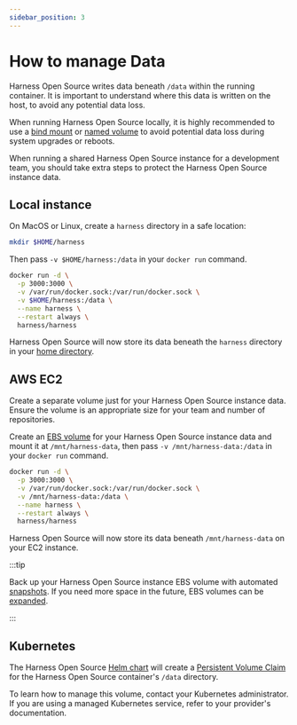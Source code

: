 ```yaml
---
sidebar_position: 3
---
```


# How to manage Data

Harness Open Source writes data beneath `/data` within the running container. It is important to understand where this data is written on the host, to avoid any potential data loss.

When running Harness Open Source locally, it is highly recommended to use a [bind mount](https://docs.docker.com/storage/bind-mounts/) or [named volume](https://docs.docker.com/storage/volumes/) to avoid potential data loss during system upgrades or reboots.

When running a shared Harness Open Source instance for a development team, you should take extra steps to protect the Harness Open Source instance data.

## Local instance

On MacOS or Linux, create a `harness` directory in a safe location:

```bash
mkdir $HOME/harness
```

Then pass `-v $HOME/harness:/data` in your `docker run` command.

```sh {4} showLineNumbers
docker run -d \
  -p 3000:3000 \
  -v /var/run/docker.sock:/var/run/docker.sock \
  -v $HOME/harness:/data \
  --name harness \
  --restart always \
  harness/harness
```

Harness Open Source will now store its data beneath the `harness` directory in your [home directory](https://en.wikipedia.org/wiki/Home_directory).

## AWS EC2

Create a separate volume just for your Harness Open Source instance data. Ensure the volume is an appropriate size for your team and number of repositories.

Create an [EBS volume](https://docs.aws.amazon.com/AWSEC2/latest/UserGuide/ebs-using-volumes.html) for your Harness Open Source instance data and mount it at `/mnt/harness-data`, then pass `-v /mnt/harness-data:/data` in your `docker run` command.

```sh {4} showLineNumbers
docker run -d \
  -p 3000:3000 \
  -v /var/run/docker.sock:/var/run/docker.sock \
  -v /mnt/harness-data:/data \
  --name harness \
  --restart always \
  harness/harness
```

Harness Open Source will now store its data beneath `/mnt/harness-data` on your EC2 instance.

:::tip

Back up your Harness Open Source instance EBS volume with automated [snapshots](https://docs.aws.amazon.com/AWSEC2/latest/UserGuide/EBSSnapshots.html). If you need more space in the future, EBS volumes can be [expanded](https://docs.aws.amazon.com/AWSEC2/latest/UserGuide/recognize-expanded-volume-linux.html).

:::

## Kubernetes

The Harness Open Source [Helm chart](https://github.com/harness/gitness/tree/main/charts/gitness) will create a [Persistent Volume Claim](https://kubernetes.io/docs/concepts/storage/persistent-volumes/) for the Harness Open Source container's `/data` directory.

To learn how to manage this volume, contact your Kubernetes administrator. If you are using a managed Kubernetes service, refer to your provider's documentation.